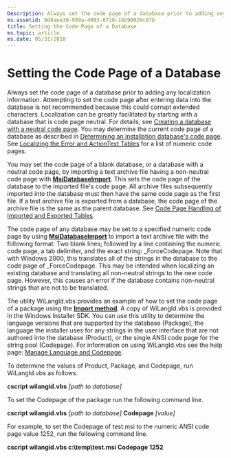 ```yaml
---
Description: Always set the code page of a database prior to adding any localization information.
ms.assetid: 0d8aee30-989a-4093-8718-1bb90029c0fb
title: Setting the Code Page of a Database
ms.topic: article
ms.date: 05/31/2018
---
```


# Setting the Code Page of a Database

Always set the code page of a database prior to adding any localization information. Attempting to set the code page after entering data into the database is not recommended because this could corrupt extended characters. Localization can be greatly facilitated by starting with a database that is code page neutral. For details, see [Creating a database with a neutral code page](creating-a-database-with-a-neutral-code-page.md). You may determine the current code page of a database as described in [Determining an installation database's code page](determining-an-installation-database-s-code-page.md). See [Localizing the Error and ActionText Tables](localizing-the-error-and-actiontext-tables.md) for a list of numeric code pages.

You may set the code page of a blank database, or a database with a neutral code page, by importing a text archive file having a non-neutral code page with [**MsiDatabaseImport**](/windows/desktop/api/Msiquery/nf-msiquery-msidatabaseimporta). This sets the code page of the database to the imported file's code page. All archive files subsequently imported into the database must then have the same code page as the first file. If a text archive file is exported from a database, the code page of the archive file is the same as the parent database. See [Code Page Handling of Imported and Exported Tables](code-page-handling-of-imported-and-exported-tables.md).

The code page of any database may be set to a specified numeric code page by using [**MsiDatabaseImport**](/windows/desktop/api/Msiquery/nf-msiquery-msidatabaseimporta) to import a text archive file with the following format: Two blank lines; followed by a line containing the numeric code page, a tab delimiter, and the exact string: \_ForceCodepage. Note that with Windows 2000, this translates all of the strings in the database to the code page of \_ForceCodepage. This may be intended when localizing an existing database and translating all non-neutral strings to the new code page. However, this causes an error if the database contains non-neutral strings that are not to be translated.

The utility WiLangId.vbs provides an example of how to set the code page of a package using the [**Import method**](database-import.md). A copy of WiLangId.vbs is provided in the Windows Installer SDK. You can use this utility to determine the language versions that are supported by the database (Package), the language the installer uses for any strings in the user interface that are not authored into the database (Product), or the single ANSI code page for the string pool (Codepage). For information on using WiLangId.vbs see the help page: [Manage Language and Codepage](manage-language-and-codepage.md).

To determine the values of Product, Package, and Codepage, run WiLangId.vbs as follows.

**cscript wilangid.vbs** *\[path to database\]*

To set the Codepage of the package run the following command line.

**cscript wilangid.vbs** *\[path to database\]* **Codepage** *\[value\]*

For example, to set the Codepage of test.msi to the numeric ANSI code page value 1252, run the following command line.

**cscript wilangid.vbs c:\\temp\\test.msi Codepage 1252**

 

 




